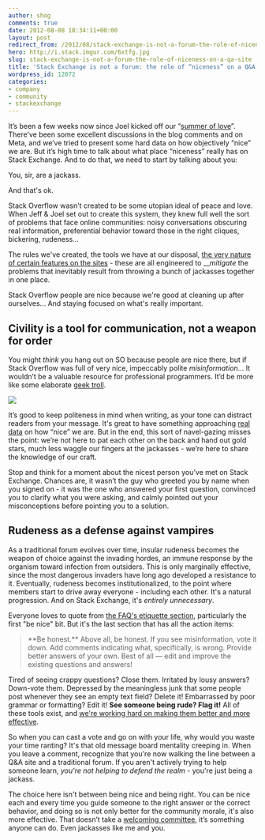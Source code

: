 ```yaml
---
author: shog
comments: true
date: 2012-08-08 18:34:11+00:00
layout: post
redirect_from: /2012/08/stack-exchange-is-not-a-forum-the-role-of-niceness-on-a-qa-site
hero: http://i.stack.imgur.com/6xtfg.jpg
slug: stack-exchange-is-not-a-forum-the-role-of-niceness-on-a-qa-site
title: 'Stack Exchange is not a forum: the role of “niceness” on a Q&A site'
wordpress_id: 12072
categories:
- company
- community
- stackexchange
---
```


It’s been a few weeks now since Joel kicked off our “[summer of love](http://blog.stackoverflow.com/2012/07/kicking-off-the-summer-of-love/)”. There’ve been some excellent discussions in the blog comments and on Meta, and we’ve tried to present some hard data on how objectively “nice” we are. But it’s high time to talk about what place “niceness” really has on Stack Exchange. And to do that, we need to start by talking about you:

You, sir, are a jackass.

And that's ok.

Stack Overflow wasn't created to be some utopian ideal of peace and love. When Jeff & Joel set out to create this system, they knew full well the sort of problems that face online communities: noisy conversations obscuring real information, preferential behavior toward those in the right cliques, bickering, rudeness... 

The rules we've created, the tools we have at our disposal, [the very nature of certain features on the sites](http://meta.stackoverflow.com/questions/431/any-way-to-send-a-personal-message-to-another-user) - these are all engineered to ___mitigate_ the problems that inevitably result from throwing a bunch of jackasses together in one place.

Stack Overflow people are nice because we're good at cleaning up after ourselves... And staying focused on what's really important.



## Civility is a tool for communication, not a weapon for order


You might _think_ you hang out on SO because people are nice there, but if Stack Overflow was full of very nice, impeccably polite _misinformation_... It wouldn’t be a valuable resource for professional programmers. It’d be more like some elaborate [geek troll](http://www.geekosystem.com/trollquotes-troll-geeks/).

![](http://i.stack.imgur.com/6xtfg.jpg)

It’s good to keep politeness in mind when writing, as your tone can distract readers from your message. It's great to have something approaching [real data](http://blog.stackoverflow.com/2012/07/week-2-of-the-summer-of-love-researching-comments/) on how “nice” we are. But in the end, this sort of navel-gazing misses the point: we’re not here to pat each other on the back and hand out gold stars, much less waggle our fingers at the jackasses - we’re here to share the knowledge of our craft.

Stop and think for a moment about the nicest person you’ve met on Stack Exchange. Chances are, it wasn’t the guy who greeted you by name when you signed on - it was the one who answered your first question, convinced you to clarify what you were asking, and calmly pointed out your misconceptions before pointing you to a solution.



## Rudeness as a defense against vampires



As a traditional forum evolves over time, insular rudeness becomes the weapon of choice against the invading hordes, an immune response by the organism toward infection from outsiders. This is only marginally effective, since the most dangerous invaders have long ago developed a resistance to it. Eventually, rudeness becomes institutionalized, to the point where members start to drive away everyone - including each other. It's a natural progression. And on Stack Exchange, it's _entirely unnecessary_.

Everyone loves to quote from [the FAQ's etiquette section](http://stackoverflow.com/faq#etiquette), particularly the first "be nice" bit. But it's the last section that has all the action items:


<blockquote>**Be honest.**
Above all, be honest. If you see misinformation, vote it down. Add comments indicating what, specifically, is wrong. Provide better answers of your own. Best of all — edit and improve the existing questions and answers!</blockquote>


Tired of seeing crappy questions? Close them. Irritated by lousy answers? Down-vote them. Depressed by the meaningless junk that some people post whenever they see an empty text field? Delete it! Embarrassed by poor grammar or formatting? Edit it! **See someone being rude? Flag it!** All of these tools exist, and [we're working hard on making them better and more effective](http://meta.stackoverflow.com/questions/139536/new-feature-community-review-tasks-now-in-beta).

So when you can cast a vote and go on with your life, why would you waste your time ranting? It's that old message board mentality creeping in. When you leave a comment, recognize that you're now walking the line between a Q&A site and a traditional forum. If you aren't actively trying to help someone learn, _you're not helping to defend the realm_ - you're just being a jackass.

The choice here isn't between being nice and being right. You can be nice each and every time you guide someone to the right answer or the correct behavior, and doing so is not only better for the community morale, it's also more effective. That doesn’t take a [welcoming committee](http://meta.stackoverflow.com/questions/141343/a-swat-team-of-nice), it’s something anyone can do. Even jackasses like me and you.
